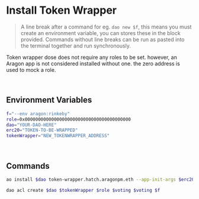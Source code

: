 # Install Token Wrapper

> A line break after a command for eg. `dao new $f`, this means you must create an environment variable, you can stores these in the block provided.
> Commands without line breaks can be run as pasted into the terminal together and run synchronously.

Token wrapper dose does not require any roles to be set. however, an Aragon app is not considered installed without one. the zero address is used to mock a role.

<br>

## Environment Variables

```bash
f="--env aragon:rinkeby"
role=0x0000000000000000000000000000000000000000
dao="YOUR-DAO-HERE"
erc20="TOKEN-TO-BE-WRAPPED"
tokenWrapper="NEW_TOKENWRAPPER_ADDRESS"
```

<br>

## Commands

```bash
ao install $dao token-wrapper.hatch.aragonpm.eth --app-init-args $erc20 "TOKEN" "TKN"  $flags

dao acl create $dao $tokenWrapper $role $voting $voting $f
```
